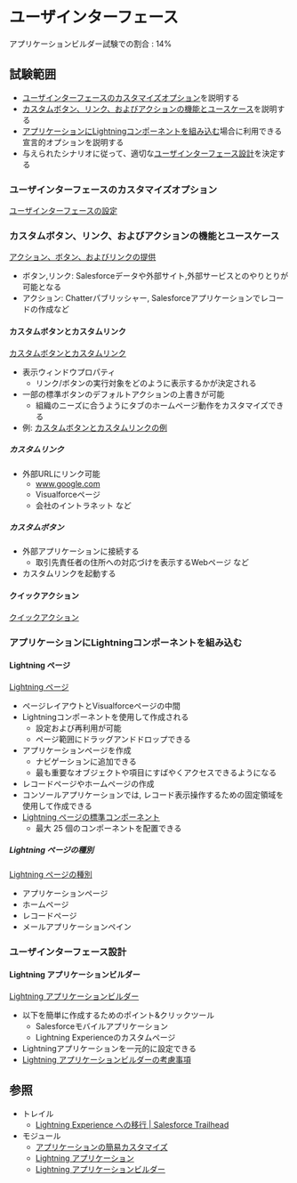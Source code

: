 # ユーザインターフェース

アプリケーションビルダー試験での割合 : 14%

## 試験範囲

- [ユーザインターフェースのカスタマイズオプション](user-interface.md#ユーザインターフェースのカスタマイズオプション)を説明する
- [カスタムボタン、リンク、およびアクションの機能とユースケース](user-interface.md#カスタムボタン、リンク、およびアクションの機能とユースケース)を説明する
- [アプリケーションにLightningコンポーネントを組み込む](user-interface.md#アプリケーションにLightningコンポーネントを組み込む)場合に利用できる 宣言的オプションを説明する
- 与えられたシナリオに従って、適切な[ユーザインターフェース設計](user-interface.md#ユーザインターフェース設計)を決定する

### ユーザインターフェースのカスタマイズオプション

[ユーザインターフェースの設定](https://help.salesforce.com/articleView?id=customize_ui_settings.htm&type=5)

### カスタムボタン、リンク、およびアクションの機能とユースケース

[アクション、ボタン、およびリンクの提供](https://help.salesforce.com/articleView?id=working_with_buttons_links_actions.htm&type=5)

- ボタン,リンク: Salesforceデータや外部サイト,外部サービスとのやりとりが可能となる
- アクション: Chatterパブリッシャー, Salesforceアプリケーションでレコードの作成など

#### カスタムボタンとカスタムリンク

[カスタムボタンとカスタムリンク](https://help.salesforce.com/articleView?id=customize_enterprise.htm&type=5)

- 表示ウィンドウプロパティ
  - リンク/ボタンの実行対象をどのように表示するかが決定される
- 一部の標準ボタンのデフォルトアクションの上書きが可能
  - 組織のニーズに合うようにタブのホームページ動作をカスタマイズできる
- 例: [カスタムボタンとカスタムリンクの例](https://help.salesforce.com/articleView?id=links_useful_custom_buttons.htm&type=5)

##### カスタムリンク
- 外部URLにリンク可能
  - www.google.com
  - Visualforceページ
  - 会社のイントラネット など

##### カスタムボタン
- 外部アプリケーションに接続する
  - 取引先責任者の住所への対応づけを表示するWebページ など
- カスタムリンクを起動する

#### クイックアクション

[クイックアクション](https://help.salesforce.com/articleView?id=actions_overview.htm&type=5)

### アプリケーションにLightningコンポーネントを組み込む

#### Lightning ページ

[Lightning ページ](https://help.salesforce.com/articleView?id=lightning_page_overview.htm&type=5)

- ページレイアウトとVisualforceページの中間
- Lightningコンポーネントを使用して作成される
  - 設定および再利用が可能
  - ページ範囲にドラッグアンドドロップできる
- アプリケーションページを作成
  - ナビゲーションに追加できる
  - 最も重要なオブジェクトや項目にすばやくアクセスできるようになる
- レコードページやホームページの作成
- コンソールアプリケーションでは, レコード表示操作するための固定領域を使用して作成できる
- [Lightning ページの標準コンポーネント](https://help.salesforce.com/articleView?id=lightning_page_components.htm&type=5)
  - 最大 25 個のコンポーネントを配置できる

##### Lightning ページの種別

[Lightning ページの種別](https://help.salesforce.com/articleView?id=lightning_page_types.htm&type=5)

- アプリケーションページ
- ホームページ
- レコードページ
- メールアプリケーションペイン

### ユーザインターフェース設計

#### Lightning アプリケーションビルダー

[Lightning アプリケーションビルダー](https://help.salesforce.com/articleView?id=lightning_app_builder_overview.htm&type=5)

- 以下を簡単に作成するためのポイント&クリックツール
  - Salesforceモバイルアプリケーション
  - Lightning Experienceのカスタムページ
- Lightningアプリケーションを一元的に設定できる
- [Lightning アプリケーションビルダーの考慮事項](https://help.salesforce.com/articleView?id=lightning_app_builder_customize_lex_pages_considerations.htm&type=5)

## 参照

- トレイル
  - [Lightning Experience への移行 | Salesforce Trailhead](https://trailhead.salesforce.com/ja/content/learn/trails/lex_admin_migration)
- モジュール
  - [アプリケーションの簡易カスタマイズ](https://trailhead.salesforce.com/ja/content/learn/modules/lex_migration_customization?trail_id=lex_admin_migration)
  - [Lightning アプリケーション](https://trailhead.salesforce.com/ja/content/learn/modules/lightning_apps?trail_id=lex_admin_migration)
  - [Lightning アプリケーションビルダー](https://trailhead.salesforce.com/ja/content/learn/modules/lightning_app_builder?trail_id=lex_admin_migration)